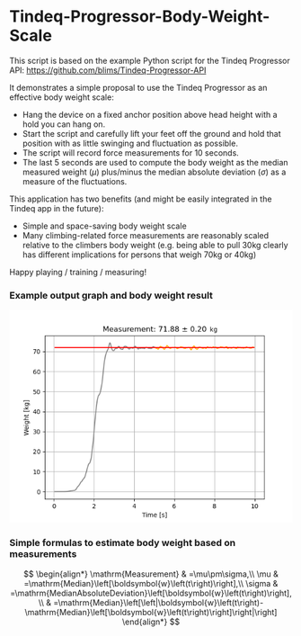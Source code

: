 # Tindeq-Progressor-Body-Weight-Scale

This script is based on the example Python script for the Tindeq Progressor API:
https://github.com/blims/Tindeq-Progressor-API

It demonstrates a simple proposal to use the Tindeq Progressor as an effective body weight scale:
- Hang the device on a fixed anchor position above head height with a hold you can hang on.
- Start the script and carefully lift your feet off the ground and hold that position with as little swinging and fluctuation as possible.
- The script will record force measurements for 10 seconds.
- The last 5 seconds are used to compute the body weight as the median measured weight ($\mu$) plus/minus the median absolute deviation ($\sigma$) as a measure of the fluctuations.

This application has two benefits (and might be easily integrated in the Tindeq app in the future):
- Simple and space-saving body weight scale
- Many climbing-related force measurements are reasonably scaled relative to the climbers body weight
(e.g. being able to pull 30kg clearly has different implications for persons that weigh 70kg or 40kg)

Happy playing / training / measuring!

### Example output graph and body weight result

![Example-Body-Weight-Scale](client_example.png)

### Simple formulas to estimate body weight based on measurements

$$
\begin{align*}
\mathrm{Measurement} & =\mu\pm\sigma,\\
\mu & =\mathrm{Median}\left[\boldsymbol{w}\left(t\right)\right],\\
\sigma & =\mathrm{MedianAbsoluteDeviation}\left[\boldsymbol{w}\left(t\right)\right],\\
 & =\mathrm{Median}\left[\left|\boldsymbol{w}\left(t\right)-\mathrm{Median}\left[\boldsymbol{w}\left(t\right)\right]\right|\right]
\end{align*}
$$
